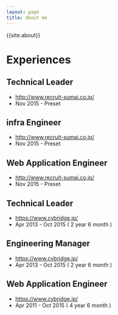 ```yaml
---
layout: page
title: About me 
---
```


{{site.about}}

# Experiences

## Technical Leader
- <http://www.recruit-sumai.co.jp/>
- Nov 2015 - Preset

## infra Engineer
- <http://www.recruit-sumai.co.jp/>
- Nov 2015 - Preset
 
## Web Application Engineer
- <http://www.recruit-sumai.co.jp/>
- Nov 2015 - Preset
 
## Technical Leader
- <https://www.cybridge.jp/>
- Apr 2013 - Oct 2015 ( 2 year 6 month )

## Engineering Manager
- <https://www.cybridge.jp/>
- Apr 2013 - Oct 2015 ( 2 year 6 month )

## Web Application Engineer
- <https://www.cybridge.jp/>
- Apr 2011 - Oct 2015 ( 4 year 6 month )

